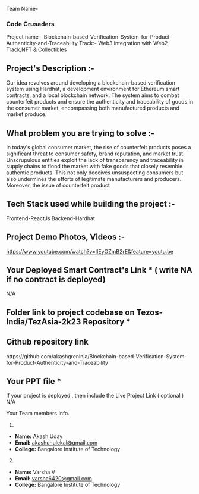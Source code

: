 Team Name- <h3>Code Crusaders</h3>
Project name - Blockchain-based-Verification-System-for-Product-Authenticity-and-Traceability
Track:- Web3 integration with Web2 Track,NFT & Collectibles
<h2>Project's Description :- </h2>

Our idea revolves around developing a blockchain-based verification system using Hardhat, a development environment for Ethereum smart contracts, and a local blockchain network. The system aims to combat counterfeit products and ensure the authenticity and traceability of goods in the consumer market, encompassing both manufactured products and market produce.



<h2>What problem you are trying to solve :-</h2> 

In today's global consumer market, the rise of counterfeit products poses a significant threat to consumer safety, brand reputation, and market trust. Unscrupulous entities exploit the lack of transparency and traceability in supply chains to flood the market with fake goods that closely resemble authentic products. This not only deceives unsuspecting consumers but also undermines the efforts of legitimate manufacturers and producers.
Moreover, the issue of counterfeit product


<h2>Tech Stack used while building the project :-</h2>

Frontend-ReactJs
Backend-Hardhat


<h2>Project Demo Photos, Videos :-</h2>

https://www.youtube.com/watch?v=IIEyOZmB2rE&feature=youtu.be


<h2>Your Deployed Smart Contract's Link * ( write NA if no contract is deployed)</h2>
N/A


<h2>Folder link to project codebase on Tezos-India/TezAsia-2k23 Repository * </h2>
<h2>Github repository link </h2>
https://github.com/akashgreninja/Blockchain-based-Verification-System-for-Product-Authenticity-and-Traceability


<h2>Your PPT file  * </h2>



If your project is deployed , then include the Live Project Link ( optional ) 
N/A



Your Team members Info.

1)
- **Name:** Akash Uday
- **Email:** akashuhulekal@gmail.com
- **College:** Bangalore Institute of Technology

2)
- **Name:** Varsha V
- **Email:** varsha6420@gmail.com
- **College:** Bangalore Institute of Technology
